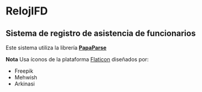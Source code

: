 # RelojIFD
## Sistema de registro de asistencia de funcionarios

Este sistema utiliza la librería **[PapaParse](https://www.papaparse.com/)**

**Nota**
Usa íconos de la plataforma [Flaticon](https://flaticon.com) diseñados por:
- Freepik
- Mehwish
- Arkinasi
